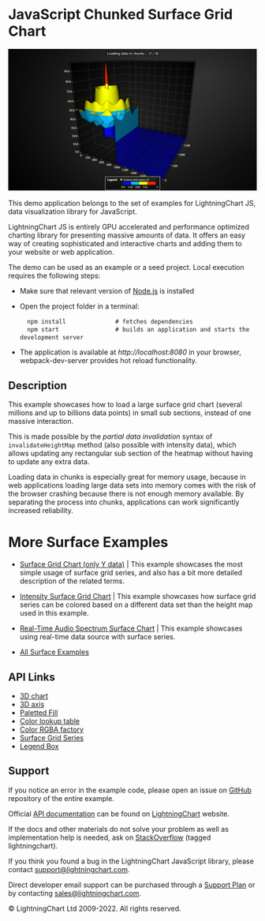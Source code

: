 # JavaScript Chunked Surface Grid Chart

![JavaScript Chunked Surface Grid Chart](surfaceChunkLoad-darkGold.png)

This demo application belongs to the set of examples for LightningChart JS, data visualization library for JavaScript.

LightningChart JS is entirely GPU accelerated and performance optimized charting library for presenting massive amounts of data. It offers an easy way of creating sophisticated and interactive charts and adding them to your website or web application.

The demo can be used as an example or a seed project. Local execution requires the following steps:

-   Make sure that relevant version of [Node.js](https://nodejs.org/en/download/) is installed
-   Open the project folder in a terminal:

          npm install              # fetches dependencies
          npm start                # builds an application and starts the development server

-   The application is available at _http://localhost:8080_ in your browser, webpack-dev-server provides hot reload functionality.


## Description

This example showcases how to load a large surface grid chart (several millions and up to billions data points) in small sub sections, instead of one massive interaction.

This is made possible by the _partial data invalidation_ syntax of `invalidateHeightMap` method (also possible with intensity data), which allows updating any rectangular sub section of the heatmap without having to update any extra data.

Loading data in chunks is especially great for memory usage, because in web applications loading large data sets into memory comes with the risk of the browser crashing because there is not enough memory available. By separating the process into chunks, applications can work significantly increased reliability.

# More Surface Examples

-   [Surface Grid Chart (only Y data)](https://lightningchart.com/lightningchart-js-interactive-examples/examples/lcjs-example-0912-surfaceGrid.html) | This example showcases the most simple usage of surface grid series, and also has a bit more detailed description of the related terms.

-   [Intensity Surface Grid Chart](https://lightningchart.com/lightningchart-js-interactive-examples/examples/lcjs-example-0914-surfaceIntensityGrid.html) | This example showcases how surface grid series can be colored based on a different data set than the height map used in this example.

-   [Real-Time Audio Spectrum Surface Chart](https://lightningchart.com/lightningchart-js-interactive-examples/examples/lcjs-example-0913-surfaceScrollingGrid.html) | This example showcases using real-time data source with surface series.

-   [All Surface Examples](https://lightningchart.com/lightningchart-js-interactive-examples/search.html?t=surface)


## API Links

* [3D chart]
* [3D axis]
* [Paletted Fill]
* [Color lookup table]
* [Color RGBA factory]
* [Surface Grid Series]
* [Legend Box]


## Support

If you notice an error in the example code, please open an issue on [GitHub][0] repository of the entire example.

Official [API documentation][1] can be found on [LightningChart][2] website.

If the docs and other materials do not solve your problem as well as implementation help is needed, ask on [StackOverflow][3] (tagged lightningchart).

If you think you found a bug in the LightningChart JavaScript library, please contact support@lightningchart.com.

Direct developer email support can be purchased through a [Support Plan][4] or by contacting sales@lightningchart.com.

[0]: https://github.com/Arction/
[1]: https://lightningchart.com/lightningchart-js-api-documentation/
[2]: https://lightningchart.com
[3]: https://stackoverflow.com/questions/tagged/lightningchart
[4]: https://lightningchart.com/support-services/

© LightningChart Ltd 2009-2022. All rights reserved.


[3D chart]: https://lightningchart.com/lightningchart-js-api-documentation/v4.0.0/classes/Chart3D.html
[3D axis]: https://lightningchart.com/lightningchart-js-api-documentation/v4.0.0/classes/Axis3D.html
[Paletted Fill]: https://lightningchart.com/lightningchart-js-api-documentation/v4.0.0/classes/PalettedFill.html
[Color lookup table]: https://lightningchart.com/lightningchart-js-api-documentation/v4.0.0/classes/LUT.html
[Color RGBA factory]: https://lightningchart.com/lightningchart-js-api-documentation/v4.0.0/functions/ColorRGBA.html
[Surface Grid Series]: https://lightningchart.com/lightningchart-js-api-documentation/v4.0.0/classes/SurfaceGridSeries3D.html
[Legend Box]: https://lightningchart.com/lightningchart-js-api-documentation/v4.0.0/classes/Chart.html#addLegendBox

